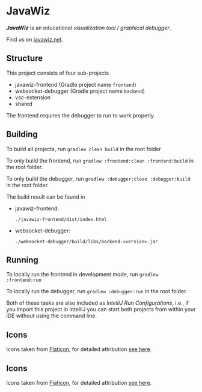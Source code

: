 # JavaWiz

***JavaWiz*** is an educational *visualization tool* / *graphical debugger*.

Find us on [javawiz.net](https://javawiz.net).

## Structure

This project consists of four sub-projects

- javawiz-frontend (Gradle project name `frontend`)
- websocket-debugger (Gradle project name `backend`)
- vsc-extension
- shared

The frontend requires the debugger to run to work properly.

## Building

To build all projects, run `gradlew clean build` in the root folder

To only build the frontend, run `gradlew :frontend:clean :frontend:build` in the root folder.

To only build the debugger, run `gradlew :debugger:clean :debugger:build` in the root folder.

The build result can be found in

* javawiz-frontend:
  
  `./javawiz-frontend/dist/index.html`
  
* websocket-debugger:

  `./websocket-debugger/build/libs/backend-<version>.jar`

## Running

To locally run the frontend in development mode, run `gradlew :frontend:run`

To locally run the debugger, run `gradlew :debugger:run` in the root folder.

Both of these tasks are also included as *IntelliJ Run Configurations*, i.e., if you import this project in IntelliJ you can start both projects from within your IDE without 
using the command line.

## Icons

Icons taken from [Flaticon](https://www.flaticon.com/), for detailed attribution [see here](https://github.com/SSW-JKU/javawiz/blob/main/javawiz-frontend/src/assets/sources.txt).

## Icons

Icons taken from [Flaticon](https://www.flaticon.com/), for detailed attribution [see here](https://github.com/SSW-JKU/javawiz/blob/main/javawiz-frontend/src/assets/sources.txt).